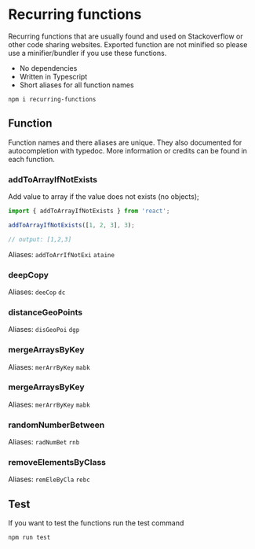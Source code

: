 # Recurring functions

Recurring functions that are usually found and used on Stackoverflow or other code sharing websites. Exported function are not minified so please use a minifier/bundler if you use these functions.

- No dependencies
- Written in Typescript
- Short aliases for all function names

```
npm i recurring-functions
```

## Function

Function names and there aliases are unique. They also documented for autocompletion with typedoc.
More information or credits can be found in each function.

### addToArrayIfNotExists

Add value to array if the value does not exists (no objects);

```js
import { addToArrayIfNotExists } from 'react';

addToArrayIfNotExists([1, 2, 3], 3);

// output: [1,2,3]
```

Aliases: `addToArrIfNotExi` `ataine`

### deepCopy

Aliases: `deeCop` `dc`

### distanceGeoPoints

Aliases: `disGeoPoi` `dgp`

### mergeArraysByKey

Aliases: `merArrByKey` `mabk`

### mergeArraysByKey

Aliases: `merArrByKey` `mabk`

### randomNumberBetween

Aliases: `radNumBet` `rnb`

### removeElementsByClass

Aliases: `remEleByCla` `rebc`

## Test

If you want to test the functions run the test command

```
npm run test
```
